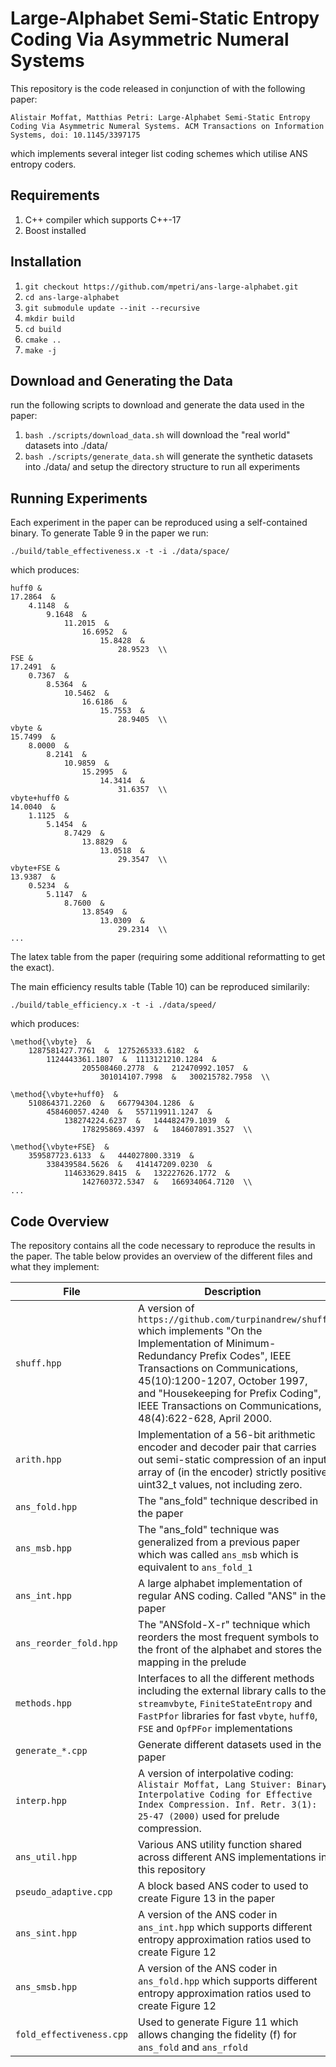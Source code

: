 Large-Alphabet Semi-Static Entropy Coding Via Asymmetric Numeral Systems
======================

This repository is the code released in conjunction of with the following paper:

`
Alistair Moffat, Matthias Petri: Large-Alphabet Semi-Static Entropy Coding Via Asymmetric Numeral Systems. ACM Transactions on Information Systems, doi: 10.1145/3397175
`

which implements several integer list coding schemes which utilise ANS entropy coders.

Requirements
--------

1. C++ compiler which supports C++-17
2. Boost installed

Installation
-------------

1. `git checkout https://github.com/mpetri/ans-large-alphabet.git`
2. `cd ans-large-alphabet`
3. `git submodule update --init --recursive`
2. `mkdir build`
3. `cd build`
4. `cmake ..`
5. `make -j`


Download and Generating the Data
----------------

run the following scripts to download and generate the data used in the paper:


1. `bash ./scripts/download_data.sh` will download the "real world" datasets into ./data/
2. `bash ./scripts/generate_data.sh` will generate the synthetic datasets into ./data/ and setup the directory structure to run all experiments


Running Experiments
----------------

Each experiment in the paper can be reproduced using a self-contained binary. To generate Table 9 in the paper
we run:

```
./build/table_effectiveness.x -t -i ./data/space/
```

which produces:

```
huff0 &
17.2864  &
    4.1148  &
        9.1648  &
            11.2015  &
                16.6952  &
                    15.8428  &
                        28.9523  \\
FSE &
17.2491  &
    0.7367  &
        8.5364  &
            10.5462  &
                16.6186  &
                    15.7553  &
                        28.9405  \\
vbyte &
15.7499  &
    8.0000  &
        8.2141  &
            10.9859  &
                15.2995  &
                    14.3414  &
                        31.6357  \\
vbyte+huff0 &
14.0040  &
    1.1125  &
        5.1454  &
            8.7429  &
                13.8829  &
                    13.0518  &
                        29.3547  \\
vbyte+FSE &
13.9387  &
    0.5234  &
        5.1147  &
            8.7600  &
                13.8549  &
                    13.0309  &
                        29.2314  \\
...
```

The latex table from the paper (requiring some additional reformatting to get the exact).


The main efficiency results table (Table 10) can be reproduced similarily:

```
./build/table_efficiency.x -t -i ./data/speed/
```

which produces:

```
\method{\vbyte}  &
	1287581427.7761  &  1275265333.6182  &
		1124443361.1807  &  1113121210.1284  &
				205508460.2778  &   212470992.1057  &
					301014107.7998  &   300215782.7958  \\

\method{\vbyte+huff0}  &
	510864371.2260  &   667794304.1286  &
		458460057.4240  &   557119911.1247  &
			138274224.6237  &   144482479.1039  &
				178295869.4397  &   184607891.3527  \\

\method{\vbyte+FSE}  &
	359587723.6133  &   444027800.3319  &
		338439584.5626  &   414147209.0230  &
			114633629.8415  &   132227626.1772  &
				142760372.5347  &   166934064.7120  \\
...
```



Code Overview
----------------

The repository contains all the code necessary to reproduce the results in the paper. The table below provides an overview of the different files and what they implement:

| File | Description |
| ---  | ---- |
| `shuff.hpp` | A version of `https://github.com/turpinandrew/shuff` which implements "On the Implementation of Minimum-Redundancy Prefix Codes", IEEE Transactions on Communications, 45(10):1200-1207, October 1997, and "Housekeeping for Prefix Coding", IEEE Transactions on Communications, 48(4):622-628, April 2000. |
| `arith.hpp` | Implementation of a 56-bit arithmetic encoder and decoder pair that carries out semi-static compression of an input array of (in the encoder) strictly positive uint32_t values, not including zero. |
| `ans_fold.hpp` | The "ans_fold" technique described in the paper |
| `ans_msb.hpp` | The "ans_fold" technique was generalized from a previous paper which was called `ans_msb` which is equivalent to `ans_fold_1` |
| `ans_int.hpp` | A large alphabet implementation of regular ANS coding. Called "ANS" in the paper |
| `ans_reorder_fold.hpp` | The "ANSfold-X-r" technique which reorders the most frequent symbols to the front of the alphabet and stores the mapping in the prelude |
| `methods.hpp` | Interfaces to all the different methods including the external library calls to the `streamvbyte`, `FiniteStateEntropy` and `FastPfor` libraries for fast `vbyte`, `huff0`, `FSE` and `OpfPFor` implementations |
| `generate_*.cpp` | Generate different datasets used in the paper |
| `interp.hpp` | A version of interpolative coding: `Alistair Moffat, Lang Stuiver: Binary Interpolative Coding for Effective Index Compression. Inf. Retr. 3(1): 25-47 (2000)` used for prelude compression. | 
| `ans_util.hpp` | Various ANS utility function shared across different ANS implementations in this repository | 
| `pseudo_adaptive.cpp` | A block based ANS coder to used to create Figure 13 in the paper |
| `ans_sint.hpp` | A version of the ANS coder in `ans_int.hpp` which supports different entropy approximation ratios used to create Figure 12 |
| `ans_smsb.hpp` | A version of the ANS coder in `ans_fold.hpp` which supports different entropy approximation ratios used to create Figure 12 |
| `fold_effectiveness.cpp` | Used to generate Figure 11 which allows changing the fidelity (f) for `ans_fold` and `ans_rfold` |